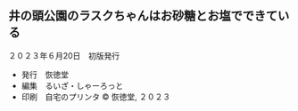 <section id="colophon" role="doc-colophon">

## 井の頭公園のラスクちゃんはお砂糖とお塩でできている
２０２３年６月<span class="tcy">20日</span>　初版発行
- 発行　恢徳堂
- 編集　るいざ・しゃーろっと
- 印刷　自宅のプリンタ
© 恢徳堂, ２０２３

</section>